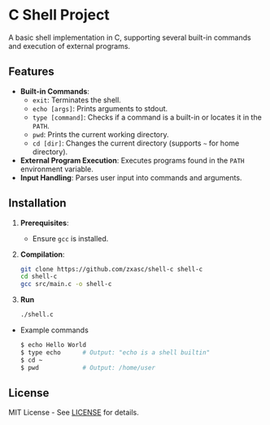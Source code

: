 #  C Shell Project

A basic shell implementation in C, supporting several built-in commands and execution of external programs.

## Features

- **Built-in Commands**:
  - `exit`: Terminates the shell.
  - `echo [args]`: Prints arguments to stdout.
  - `type [command]`: Checks if a command is a built-in or locates it in the `PATH`.
  - `pwd`: Prints the current working directory.
  - `cd [dir]`: Changes the current directory (supports `~` for home directory).
- **External Program Execution**: Executes programs found in the `PATH` environment variable.
- **Input Handling**: Parses user input into commands and arguments.

## Installation

1. **Prerequisites**: 
   - Ensure `gcc` is installed.

2. **Compilation**:
   ```bash
   git clone https://github.com/zxasc/shell-c shell-c
   cd shell-c
   gcc src/main.c -o shell-c
   ```
   
3. **Run**
    ```bash
    ./shell.c
    ```

- Example commands

   ```bash
   $ echo Hello World
   $ type echo      # Output: "echo is a shell builtin"
   $ cd ~
   $ pwd            # Output: /home/user 
   ```
   
## License
MIT License - See [LICENSE](./LICENSE) for details.